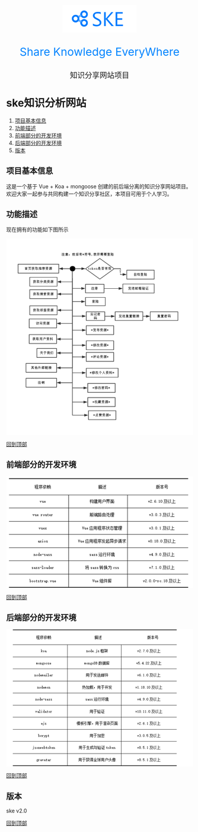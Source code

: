 <div align="center"><img src="./images/logo.png" width="200px"></div>
<p align="center" style="font-size:30px;color:#0084ff">Share Knowledge EveryWhere</p>
<div align="center" style="font-size:20px">知识分享网站项目</div>

# ske知识分析网站
1. [项目基本信息](#项目基本信息)
2. [功能描述](#功能描述)
3. [前端部分的开发环境](#前端部分的开发环境)
4. [后端部分的开发环境](#后端部分的开发环境)
5. [版本](#版本)


## 项目基本信息
这是一个基于 Vue + Koa + mongoose 创建的前后端分离的知识分享网站项目。欢迎大家一起参与共同构建一个知识分享社区，本项目可用于个人学习。

## 功能描述
现在拥有的功能如下图所示

<img align="center" src="./images/功能描述.png"></img>

[回到顶部](#ske知识分析网站)

## 前端部分的开发环境

<img align="center" src="./images/前端环境.png"></img>

[回到顶部](#ske知识分析网站)

## 后端部分的开发环境

<img align="center" src="./images/后端环境.png"></img>

[回到顶部](#ske知识分析网站)

## 版本
ske v2.0

[回到顶部](#ske知识分析网站)
